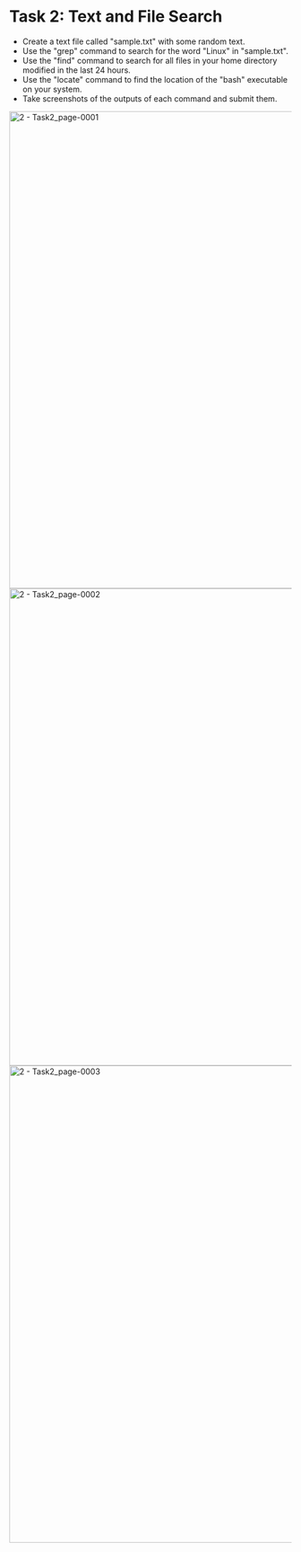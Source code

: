 # Task 2: Text and File Search

- Create a text file called "sample.txt" with some random text.
- Use the "grep" command to search for the word "Linux" in "sample.txt".
- Use the "find" command to search for all files in your home directory modified in the 
last 24 hours.
- Use the "locate" command to find the location of the "bash" executable on your system.
- Take screenshots of the outputs of each command and submit them.
 <img width="850" alt="2 - Task2_page-0001" src="https://github.com/naveenedoth/MindEmpowered-Linux/assets/94816256/000f4ef4-f900-433f-bf48-5d6aac402f13">
 <img width="850" alt="2 - Task2_page-0002" src="https://github.com/naveenedoth/MindEmpowered-Linux/assets/94816256/a28f028d-1d88-495f-bfca-98fca10162ee">
 <img width="850" alt="2 - Task2_page-0003" src="https://github.com/naveenedoth/MindEmpowered-Linux/assets/94816256/d477e983-2758-4d2a-a502-a01d637d51ff">
